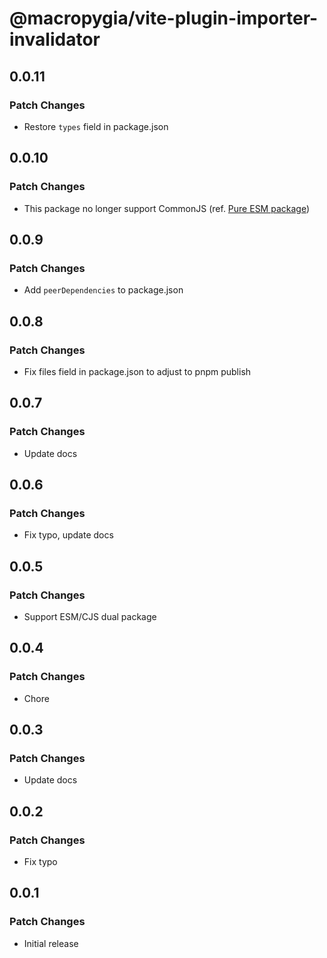 # @macropygia/vite-plugin-importer-invalidator

## 0.0.11

### Patch Changes

- Restore `types` field in package.json

## 0.0.10

### Patch Changes

- This package no longer support CommonJS (ref. [Pure ESM package](https://gist.github.com/sindresorhus/a39789f98801d908bbc7ff3ecc99d99c))

## 0.0.9

### Patch Changes

- Add `peerDependencies` to package.json

## 0.0.8

### Patch Changes

- Fix files field in package.json to adjust to pnpm publish

## 0.0.7

### Patch Changes

- Update docs

## 0.0.6

### Patch Changes

- Fix typo, update docs

## 0.0.5

### Patch Changes

- Support ESM/CJS dual package

## 0.0.4

### Patch Changes

- Chore

## 0.0.3

### Patch Changes

- Update docs

## 0.0.2

### Patch Changes

- Fix typo

## 0.0.1

### Patch Changes

- Initial release
